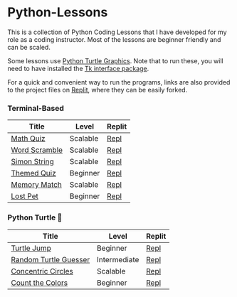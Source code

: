 # Python-Lessons

This is a collection of Python Coding Lessons that I have developed for my role as a coding instructor. Most of the lessons are beginner friendly and can be scaled.

Some lessons use [Python Turtle Graphics](https://docs.python.org/3/library/turtle.html). Note that to run these, you will need to have installed the [Tk interface package](https://docs.python.org/3/library/tkinter.html#module-tkinter).

For a quick and convenient way to run the programs, links are also provided to the project files on [Replit](https://replit.com/), where they can be easily forked.

### Terminal-Based
| Title | Level | Replit |
| ----------- | ----------- | ----------- |
| [Math Quiz](./Terminal/math_quiz.py) | Scalable | [Repl](https://replit.com/@tpett/Math-Quiz-Game) |
| [Word Scramble](./Terminal/word_scramble.py) | Scalable | [Repl](https://replit.com/@tpett/Word-Scramble) |
| [Simon String](./Terminal/simon_string.py) | Scalable | [Repl](https://replit.com/@tpett/Simon-String) |
| [Themed Quiz](./Terminal/themed_quiz.py) | Beginner | [Repl](https://replit.com/@tpett/Baseball-Quiz) |
| [Memory Match](./Terminal/memory_match.py) | Scalable | [Repl](https://replit.com/@tpett/Memory-Match) |
| [Lost Pet](./Terminal/lost_pet.py) | Beginner | [Repl](https://replit.com/@tpett/Find-the-Lost-Dog) |

### Python Turtle 🐢
| Title | Level | Replit |
| ----------- | ----------- | ----------- |
| [Turtle Jump](./Turtle/turtle_jump.py) | Beginner | [Repl](https://replit.com/@tpett/Turtle-Jump) |
| [Random Turtle Guesser](./Turtle/random_turtle_guesser.py) | Intermediate | [Repl](https://replit.com/@tpett/Random-Turtle-Guesser) |
| [Concentric Circles](./Turtle/concentric_circles.py) | Scalable | [Repl](https://replit.com/@tpett/Concentric-Circles) |
| [Count the Colors](./Turtle/count_the_colors.py) | Beginner | [Repl](https://replit.com/@tpett/Count-the-Colors) |